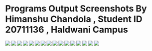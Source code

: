 # Programs Output Screenshots By Himanshu Chandola , Student ID 20711136 , Haldwani Campus

<img align="left" src="https://raw.githubusercontent.com/himanshuchandola/MCA3_lab_practicals/main/MCA3HLD/20711136%20-%20%20Himanshu%20Chandola/Output%20Screenshots/Images/Output%20of%20Mathematical_Operators.png?raw=true "/>
<img align="left" src="?raw=true "/>
<img align="left" src="?raw=true "/>
<img align="left" src="?raw=true "/>
<img align="left" src="?raw=true "/>
<img align="left" src="?raw=true "/>
<img align="left" src="?raw=true "/>
<img align="left" src="?raw=true "/>
<img align="left" src="?raw=true "/>
<img align="left" src="?raw=true "/>
<img align="left" src="?raw=true "/>
<img align="left" src="?raw=true "/>
<img align="left" src="?raw=true "/>
<img align="left" src="?raw=true "/>
<img align="left" src="?raw=true "/>
<img align="left" src="?raw=true "/>